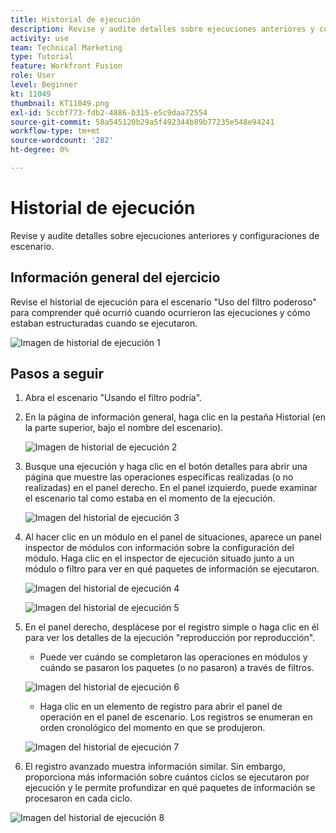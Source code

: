```yaml
---
title: Historial de ejecución
description: Revise y audite detalles sobre ejecuciones anteriores y configuraciones de escenario.
activity: use
team: Technical Marketing
type: Tutorial
feature: Workfront Fusion
role: User
level: Beginner
kt: 11049
thumbnail: KT11049.png
exl-id: 5ccbf773-fdb2-4886-b315-e5c9daa72554
source-git-commit: 58a545120b29a5f492344b89b77235e548e94241
workflow-type: tm+mt
source-wordcount: '282'
ht-degree: 0%

---
```


# Historial de ejecución

Revise y audite detalles sobre ejecuciones anteriores y configuraciones de escenario.

## Información general del ejercicio

Revise el historial de ejecución para el escenario &quot;Uso del filtro poderoso&quot; para comprender qué ocurrió cuando ocurrieron las ejecuciones y cómo estaban estructuradas cuando se ejecutaron.

![Imagen de historial de ejecución 1](../12-exercises/assets/execution-history-walkthrough-1.png)

## Pasos a seguir

1. Abra el escenario &quot;Usando el filtro podría&quot;.
1. En la página de información general, haga clic en la pestaña Historial (en la parte superior, bajo el nombre del escenario).

   ![Imagen de historial de ejecución 2](../12-exercises/assets/execution-history-walkthrough-2.png)

1. Busque una ejecución y haga clic en el botón detalles para abrir una página que muestre las operaciones específicas realizadas (o no realizadas) en el panel derecho. En el panel izquierdo, puede examinar el escenario tal como estaba en el momento de la ejecución.

   ![Imagen del historial de ejecución 3](../12-exercises/assets/execution-history-walkthrough-3.png)

1. Al hacer clic en un módulo en el panel de situaciones, aparece un panel inspector de módulos con información sobre la configuración del módulo. Haga clic en el inspector de ejecución situado junto a un módulo o filtro para ver en qué paquetes de información se ejecutaron.

   ![Imagen del historial de ejecución 4](../12-exercises/assets/execution-history-walkthrough-4.png)

   ![Imagen del historial de ejecución 5](../12-exercises/assets/execution-history-walkthrough-5.png)


1. En el panel derecho, desplácese por el registro simple o haga clic en él para ver los detalles de la ejecución &quot;reproducción por reproducción&quot;.

   + Puede ver cuándo se completaron las operaciones en módulos y cuándo se pasaron los paquetes (o no pasaron) a través de filtros.

   ![Imagen del historial de ejecución 6](../12-exercises/assets/execution-history-walkthrough-6.png)

   + Haga clic en un elemento de registro para abrir el panel de operación en el panel de escenario. Los registros se enumeran en orden cronológico del momento en que se produjeron.

   ![Imagen del historial de ejecución 7](../12-exercises/assets/execution-history-walkthrough-7.png)


1. El registro avanzado muestra información similar. Sin embargo, proporciona más información sobre cuántos ciclos se ejecutaron por ejecución y le permite profundizar en qué paquetes de información se procesaron en cada ciclo.

![Imagen del historial de ejecución 8](../12-exercises/assets/execution-history-walkthrough-8.png)
